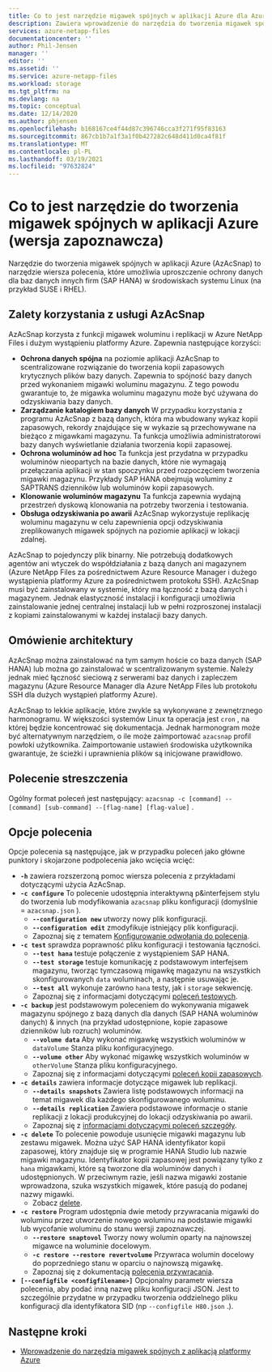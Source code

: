 ```yaml
---
title: Co to jest narzędzie migawek spójnych w aplikacji Azure dla Azure NetApp Files | Microsoft Docs
description: Zawiera wprowadzenie do narzędzia do tworzenia migawek spójnych w aplikacji Azure, których można używać z Azure NetApp Files.
services: azure-netapp-files
documentationcenter: ''
author: Phil-Jensen
manager: ''
editor: ''
ms.assetid: ''
ms.service: azure-netapp-files
ms.workload: storage
ms.tgt_pltfrm: na
ms.devlang: na
ms.topic: conceptual
ms.date: 12/14/2020
ms.author: phjensen
ms.openlocfilehash: b168167ce4f44d87c396746cca3f271f95f83163
ms.sourcegitcommit: 867cb1b7a1f3a1f0b427282c648d411d0ca4f81f
ms.translationtype: MT
ms.contentlocale: pl-PL
ms.lasthandoff: 03/19/2021
ms.locfileid: "97632824"
---
```

# <a name="what-is-azure-application-consistent-snapshot-tool-preview"></a>Co to jest narzędzie do tworzenia migawek spójnych w aplikacji Azure (wersja zapoznawcza)

Narzędzie do tworzenia migawek spójnych w aplikacji Azure (AzAcSnap) to narzędzie wiersza polecenia, które umożliwia uproszczenie ochrony danych dla baz danych innych firm (SAP HANA) w środowiskach systemu Linux (na przykład SUSE i RHEL).  

## <a name="benefits-of-using-azacsnap"></a>Zalety korzystania z usługi AzAcSnap

AzAcSnap korzysta z funkcji migawek woluminu i replikacji w Azure NetApp Files i dużym wystąpieniu platformy Azure.  Zapewnia następujące korzyści:

- **Ochrona danych spójna** na poziomie aplikacji AzAcSnap to scentralizowane rozwiązanie do tworzenia kopii zapasowych krytycznych plików bazy danych. Zapewnia to spójność bazy danych przed wykonaniem migawki woluminu magazynu. Z tego powodu gwarantuje to, że migawka woluminu magazynu może być używana do odzyskiwania bazy danych.
- **Zarządzanie katalogiem bazy danych** W przypadku korzystania z programu AzAcSnap z bazą danych, która ma wbudowany wykaz kopii zapasowych, rekordy znajdujące się w wykazie są przechowywane na bieżąco z migawkami magazynu.  Ta funkcja umożliwia administratorowi bazy danych wyświetlanie działania tworzenia kopii zapasowej.
- **Ochrona woluminów ad hoc** Ta funkcja jest przydatna w przypadku woluminów nieopartych na bazie danych, które nie wymagają przełączania aplikacji w stan spoczynku przed rozpoczęciem tworzenia migawki magazynu.  Przykłady SAP HANA obejmują woluminy z SAPTRANS dzienników lub woluminów kopii zapasowych.
- **Klonowanie woluminów magazynu** Ta funkcja zapewnia wydajną przestrzeń dyskową klonowania na potrzeby tworzenia i testowania.
- **Obsługa odzyskiwania po awarii** AzAcSnap wykorzystuje replikację woluminu magazynu w celu zapewnienia opcji odzyskiwania zreplikowanych migawek spójnych na poziomie aplikacji w lokacji zdalnej.

AzAcSnap to pojedynczy plik binarny.  Nie potrzebują dodatkowych agentów ani wtyczek do współdziałania z bazą danych ani magazynem (Azure NetApp Files za pośrednictwem Azure Resource Manager i dużego wystąpienia platformy Azure za pośrednictwem protokołu SSH).  AzAcSnap musi być zainstalowany w systemie, który ma łączność z bazą danych i magazynem.  Jednak elastyczność instalacji i konfiguracji umożliwia zainstalowanie jednej centralnej instalacji lub w pełni rozproszonej instalacji z kopiami zainstalowanymi w każdej instalacji bazy danych.

## <a name="architecture-overview"></a>Omówienie architektury

AzAcSnap można zainstalować na tym samym hoście co baza danych (SAP HANA) lub można go zainstalować w scentralizowanym systemie.  Należy jednak mieć łączność sieciową z serwerami baz danych i zapleczem magazynu (Azure Resource Manager dla Azure NetApp Files lub protokołu SSH dla dużych wystąpień platformy Azure).

AzAcSnap to lekkie aplikacje, które zwykle są wykonywane z zewnętrznego harmonogramu.  W większości systemów Linux ta operacja jest `cron` , na której będzie koncentrować się dokumentacja.  Jednak harmonogram może być alternatywnym narzędziem, o ile może zaimportować `azacsnap` profil powłoki użytkownika.  Zaimportowanie ustawień środowiska użytkownika gwarantuje, że ścieżki i uprawnienia plików są inicjowane prawidłowo.

## <a name="command-synopsis"></a>Polecenie streszczenia

Ogólny format poleceń jest następujący: `azacsnap -c [command] --[command] [sub-command] --[flag-name] [flag-value]` .

## <a name="command-options"></a>Opcje polecenia

Opcje polecenia są następujące, jak w przypadku poleceń jako główne punktory i skojarzone podpolecenia jako wcięcia wcięć:

- **`-h`** zawiera rozszerzoną pomoc wiersza polecenia z przykładami dotyczącymi użycia AzAcSnap.
- **`-c configure`** To polecenie udostępnia interaktywną p&interfejsem stylu do tworzenia lub modyfikowania `azacsnap` pliku konfiguracji (domyślnie = `azacsnap.json` ).
  - **`--configuration new`** utworzy nowy plik konfiguracji.
  - **`--configuration edit`** zmodyfikuje istniejący plik konfiguracji.
  - Zapoznaj się z tematem [Konfigurowanie odwołania do polecenia](azacsnap-cmd-ref-configure.md).
- **`-c test`** sprawdza poprawność pliku konfiguracji i testowania łączności.
  - **`--test hana`**  testuje połączenie z wystąpieniem SAP HANA.
  - **`--test storage`** testuje komunikację z podstawowym interfejsem magazynu, tworząc tymczasową migawkę magazynu na wszystkich skonfigurowanych `data` woluminach, a następnie usuwając je.
  - **`--test all`** wykonuje zarówno `hana` testy, jak i `storage` sekwencję.
  - Zapoznaj się z informacjami dotyczącymi [poleceń testowych](azacsnap-cmd-ref-test.md).
- **`-c backup`** jest podstawowym poleceniem do wykonywania migawek magazynu spójnego z bazą danych dla danych (SAP HANA woluminów danych) & innych (na przykład udostępnione, kopie zapasowe dzienników lub rozruch) woluminów.
  - **`--volume data`** Aby wykonać migawkę wszystkich woluminów w `dataVolume` Stanza pliku konfiguracyjnego.
  - **`--volume other`** Aby wykonać migawkę wszystkich woluminów w `otherVolume` Stanza pliku konfiguracyjnego.
  - Zapoznaj się z informacjami dotyczącymi [poleceń kopii zapasowych](azacsnap-cmd-ref-backup.md).
- **`-c details`** zawiera informacje dotyczące migawek lub replikacji.
  - **`--details snapshots`** Zawiera listę podstawowych informacji na temat migawek dla każdego skonfigurowanego woluminu.
  - **`--details replication`** Zawiera podstawowe informacje o stanie replikacji z lokacji produkcyjnej do lokacji odzyskiwania po awarii.
  - Zapoznaj się z [informacjami dotyczącymi poleceń szczegóły](azacsnap-cmd-ref-details.md).
- **`-c delete`** To polecenie powoduje usunięcie migawki magazynu lub zestawu migawek. Można użyć SAP HANA identyfikator kopii zapasowej, który znajduje się w programie HANA Studio lub nazwie migawki magazynu. Identyfikator kopii zapasowej jest powiązany tylko z `hana` migawkami, które są tworzone dla woluminów danych i udostępnionych. W przeciwnym razie, jeśli nazwa migawki zostanie wprowadzona, szuka wszystkich migawek, które pasują do podanej nazwy migawki.
  - Zobacz [delete](azacsnap-cmd-ref-delete.md).
- **`-c restore`** Program udostępnia dwie metody przywracania migawki do woluminu przez utworzenie nowego woluminu na podstawie migawki lub wycofanie woluminu do stanu wersji zapoznawczej.
  - **`--restore snaptovol`** Tworzy nowy wolumin oparty na najnowszej migawce na woluminie docelowym.
  - **`-c restore --restore revertvolume`** Przywraca wolumin docelowy do poprzedniego stanu w oparciu o najnowszą migawkę.
  - Zapoznaj się z dokumentacją [polecenia przywracania](azacsnap-cmd-ref-restore.md).
- **`[--configfile <configfilename>]`** Opcjonalny parametr wiersza polecenia, aby podać inną nazwę pliku konfiguracji JSON.  Jest to szczególnie przydatne w przypadku tworzenia oddzielnego pliku konfiguracji dla identyfikatora SID (np `--configfile H80.json` .).

## <a name="next-steps"></a>Następne kroki

- [Wprowadzenie do narzędzia migawek spójnych z aplikacją platformy Azure](azacsnap-get-started.md)
